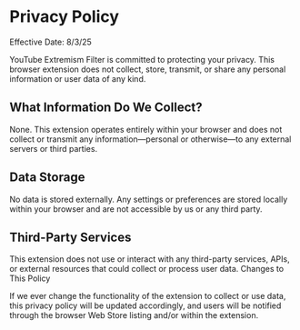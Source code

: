 # Privacy Policy

Effective Date: 8/3/25

YouTube Extremism Filter is committed to protecting your privacy. This browser extension does not collect, store, transmit, or share any personal information or user data of any kind.

## What Information Do We Collect?

None.
This extension operates entirely within your browser and does not collect or transmit any information—personal or otherwise—to any external servers or third parties.

## Data Storage

No data is stored externally. Any settings or preferences are stored locally within your browser and are not accessible by us or any third party.

## Third-Party Services

This extension does not use or interact with any third-party services, APIs, or external resources that could collect or process user data.
Changes to This Policy

If we ever change the functionality of the extension to collect or use data, this privacy policy will be updated accordingly, and users will be notified through the browser Web Store listing and/or within the extension.
